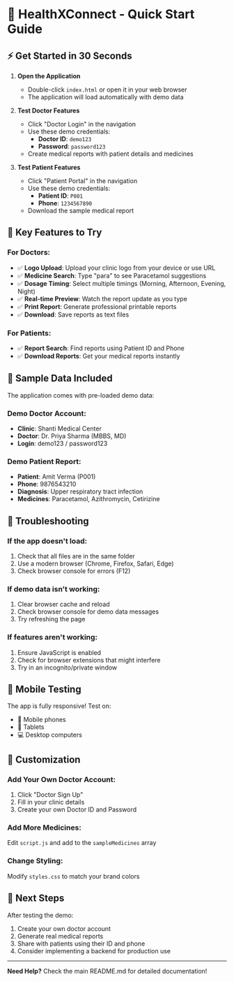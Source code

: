 # 🚀 HealthXConnect - Quick Start Guide

## ⚡ Get Started in 30 Seconds

1. **Open the Application**
   - Double-click `index.html` or open it in your web browser
   - The application will load automatically with demo data

2. **Test Doctor Features**
   - Click "Doctor Login" in the navigation
   - Use these demo credentials:
     - **Doctor ID**: `demo123`
     - **Password**: `password123`
   - Create medical reports with patient details and medicines

3. **Test Patient Features**
   - Click "Patient Portal" in the navigation
   - Use these demo credentials:
     - **Patient ID**: `P001`
     - **Phone**: `1234567890`
   - Download the sample medical report

## 🎯 Key Features to Try

### For Doctors:
- ✅ **Logo Upload**: Upload your clinic logo from your device or use URL
- ✅ **Medicine Search**: Type "para" to see Paracetamol suggestions
- ✅ **Dosage Timing**: Select multiple timings (Morning, Afternoon, Evening, Night)
- ✅ **Real-time Preview**: Watch the report update as you type
- ✅ **Print Report**: Generate professional printable reports
- ✅ **Download**: Save reports as text files

### For Patients:
- ✅ **Report Search**: Find reports using Patient ID and Phone
- ✅ **Download Reports**: Get your medical reports instantly

## 🧪 Sample Data Included

The application comes with pre-loaded demo data:

### Demo Doctor Account:
- **Clinic**: Shanti Medical Center
- **Doctor**: Dr. Priya Sharma (MBBS, MD)
- **Login**: demo123 / password123

### Demo Patient Report:
- **Patient**: Amit Verma (P001)
- **Phone**: 9876543210
- **Diagnosis**: Upper respiratory tract infection
- **Medicines**: Paracetamol, Azithromycin, Cetirizine

## 🔧 Troubleshooting

### If the app doesn't load:
1. Check that all files are in the same folder
2. Use a modern browser (Chrome, Firefox, Safari, Edge)
3. Check browser console for errors (F12)

### If demo data isn't working:
1. Clear browser cache and reload
2. Check browser console for demo data messages
3. Try refreshing the page

### If features aren't working:
1. Ensure JavaScript is enabled
2. Check for browser extensions that might interfere
3. Try in an incognito/private window

## 📱 Mobile Testing

The app is fully responsive! Test on:
- 📱 Mobile phones
- 📱 Tablets
- 💻 Desktop computers

## 🎨 Customization

### Add Your Own Doctor Account:
1. Click "Doctor Sign Up"
2. Fill in your clinic details
3. Create your own Doctor ID and Password

### Add More Medicines:
Edit `script.js` and add to the `sampleMedicines` array

### Change Styling:
Modify `styles.css` to match your brand colors

## 🚀 Next Steps

After testing the demo:
1. Create your own doctor account
2. Generate real medical reports
3. Share with patients using their ID and phone
4. Consider implementing a backend for production use

---

**Need Help?** Check the main README.md for detailed documentation! 